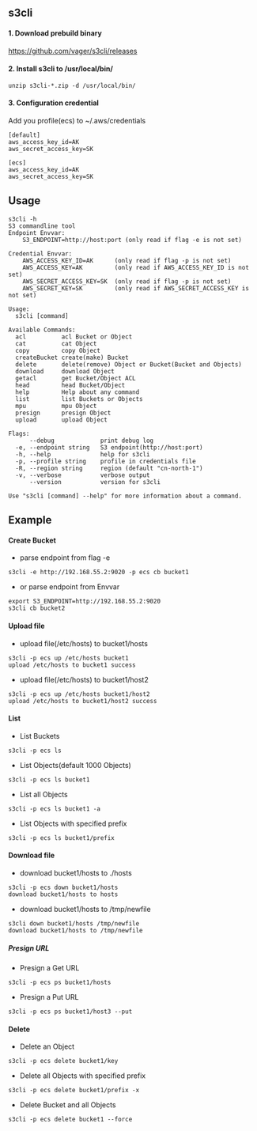 ## s3cli
#### 1. Download prebuild binary
https://github.com/vager/s3cli/releases

#### 2. Install s3cli to /usr/local/bin/
```
unzip s3cli-*.zip -d /usr/local/bin/
```

#### 3. Configuration credential
Add you profile(ecs) to ~/.aws/credentials
```
[default]
aws_access_key_id=AK
aws_secret_access_key=SK

[ecs]
aws_access_key_id=AK
aws_secret_access_key=SK
```

## Usage
```
s3cli -h
S3 commandline tool
Endpoint Envvar:
	S3_ENDPOINT=http://host:port (only read if flag -e is not set)

Credential Envvar:
	AWS_ACCESS_KEY_ID=AK      (only read if flag -p is not set)
	AWS_ACCESS_KEY=AK         (only read if AWS_ACCESS_KEY_ID is not set)
	AWS_SECRET_ACCESS_KEY=SK  (only read if flag -p is not set)
	AWS_SECRET_KEY=SK         (only read if AWS_SECRET_ACCESS_KEY is not set)

Usage:
  s3cli [command]

Available Commands:
  acl          acl Bucket or Object
  cat          cat Object
  copy         copy Object
  createBucket create(make) Bucket
  delete       delete(remove) Object or Bucket(Bucket and Objects)
  download     download Object
  getacl       get Bucket/Object ACL
  head         head Bucket/Object
  help         Help about any command
  list         list Buckets or Objects
  mpu          mpu Object
  presign      presign Object
  upload       upload Object

Flags:
      --debug             print debug log
  -e, --endpoint string   S3 endpoint(http://host:port)
  -h, --help              help for s3cli
  -p, --profile string    profile in credentials file
  -R, --region string     region (default "cn-north-1")
  -v, --verbose           verbose output
      --version           version for s3cli

Use "s3cli [command] --help" for more information about a command.
```

## Example
#### Create Bucket
- parse endpoint from flag -e
```
s3cli -e http://192.168.55.2:9020 -p ecs cb bucket1
```
- or parse endpoint from Envvar  
```
export S3_ENDPOINT=http://192.168.55.2:9020
s3cli cb bucket2
```

#### Upload file
- upload file(/etc/hosts) to bucket1/hosts  
```
s3cli -p ecs up /etc/hosts bucket1
upload /etc/hosts to bucket1 success
```
- upload file(/etc/hosts) to bucket1/host2  
```
s3cli -p ecs up /etc/hosts bucket1/host2
upload /etc/hosts to bucket1/host2 success
```

#### List
- List Buckets
```
s3cli -p ecs ls
```
- List Objects(default 1000 Objects)
```
s3cli -p ecs ls bucket1
```
- List all Objects
```
s3cli -p ecs ls bucket1 -a
```
- List Objects with specified prefix
```
s3cli -p ecs ls bucket1/prefix
```

#### Download file
- download bucket1/hosts to ./hosts
```
s3cli -p ecs down bucket1/hosts
download bucket1/hosts to hosts
```
- download bucket1/hosts to /tmp/newfile
```
s3cli down bucket1/hosts /tmp/newfile
download bucket1/hosts to /tmp/newfile
```

##### Presign URL
- Presign a Get URL  
```
s3cli -p ecs ps bucket1/hosts
```
- Presign a Put URL  
```
s3cli -p ecs ps bucket1/host3 --put
```

#### Delete
- Delete an Object
```
s3cli -p ecs delete bucket1/key
```
- Delete all Objects with specified prefix
```
s3cli -p ecs delete bucket1/prefix -x
```
- Delete Bucket and all Objects  
```
s3cli -p ecs delete bucket1 --force
```